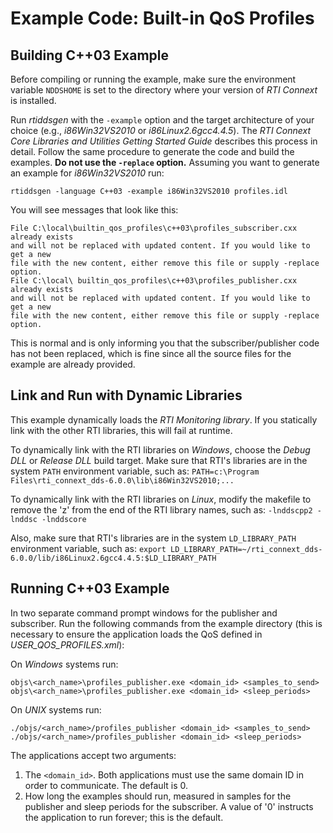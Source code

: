 # Example Code: Built-in QoS Profiles

## Building C++03 Example
Before compiling or running the example, make sure the environment variable
`NDDSHOME` is set to the directory where your version of *RTI Connext* is
installed.

Run *rtiddsgen* with the `-example` option and the target architecture of your
choice (e.g., *i86Win32VS2010* or *i86Linux2.6gcc4.4.5*). The *RTI Connext Core
Libraries and Utilities Getting Started Guide* describes this process in detail.
Follow the same procedure to generate the code and build the examples. **Do not
use the `-replace` option.** Assuming you want to generate an example for
*i86Win32VS2010* run:
```
rtiddsgen -language C++03 -example i86Win32VS2010 profiles.idl
```

You will see messages that look like this:
```
File C:\local\builtin_qos_profiles\c++03\profiles_subscriber.cxx already exists
and will not be replaced with updated content. If you would like to get a new
file with the new content, either remove this file or supply -replace option.
File C:\local\ builtin_qos_profiles\c++03\profiles_publisher.cxx already exists
and will not be replaced with updated content. If you would like to get a new
file with the new content, either remove this file or supply -replace option.
```

This is normal and is only informing you that the subscriber/publisher code has
not been replaced, which is fine since all the source files for the example are
already provided.

## Link and Run with Dynamic Libraries
This example dynamically loads the *RTI Monitoring library*. If you statically
link with the other RTI libraries, this will fail at runtime.

To dynamically link with the RTI libraries on *Windows*, choose the *Debug DLL*
or *Release DLL* build target. Make sure that RTI's libraries are in the system
`PATH` environment variable, such as:
`PATH=c:\Program Files\rti_connext_dds-6.0.0\lib\i86Win32VS2010;...`

To dynamically link with the RTI libraries on *Linux*, modify the makefile to
remove the 'z' from the end of the RTI library names, such as:
`-lnddscpp2 -lnddsc -lnddscore`

Also, make sure that RTI's libraries are in the system `LD_LIBRARY_PATH`
environment variable, such as:
`export LD_LIBRARY_PATH=~/rti_connext_dds-6.0.0/lib/i86Linux2.6gcc4.4.5:$LD_LIBRARY_PATH`

## Running C++03 Example
In two separate command prompt windows for the publisher and subscriber. Run
the following commands from the example directory (this is necessary to ensure
the application loads the QoS defined in *USER_QOS_PROFILES.xml*):

On *Windows* systems run:
```
objs\<arch_name>\profiles_publisher.exe <domain_id> <samples_to_send>
objs\<arch_name>\profiles_publisher.exe <domain_id> <sleep_periods>
```

On *UNIX* systems run:
```
./objs/<arch_name>/profiles_publisher <domain_id> <samples_to_send>
./objs/<arch_name>/profiles_publisher <domain_id> <sleep_periods>
```

The applications accept two arguments:

1. The `<domain_id>`. Both applications must use the same domain ID in order to
communicate. The default is 0.
2. How long the examples should run, measured in samples for the publisher
and sleep periods for the subscriber. A value of '0' instructs the
application to run forever; this is the default.
